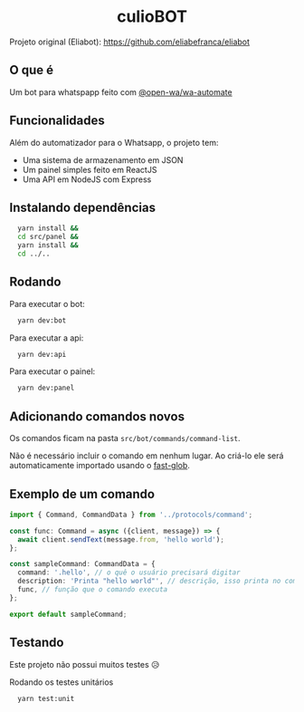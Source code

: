 <h1 align="center">culioBOT</h1>

Projeto original (Eliabot): https://github.com/eliabefranca/eliabot

## O que é

Um bot para whatspapp feito com [@open-wa/wa-automate]([https://link](https://github.com/open-wa/wa-automate-nodejs))

## Funcionalidades

Além do automatizador para o Whatsapp, o projeto tem:

- Uma sistema de armazenamento em JSON
- Um painel simples feito em ReactJS 
- Uma API em  NodeJS com Express


## Instalando dependências

```bash
  yarn install &&
  cd src/panel &&
  yarn install &&
  cd ../..  
```
## Rodando

Para executar o bot:
```bash
  yarn dev:bot
```

Para executar a api:
```bash
  yarn dev:api
```

Para executar o painel:
```bash
  yarn dev:panel
```

## Adicionando comandos novos

Os comandos ficam na pasta ```src/bot/commands/command-list```.

Não é necessário incluir o comando em nenhum lugar. Ao criá-lo ele será automaticamente importado usando o [fast-glob]([htlinktps://](https://github.com/mrmlnc/fast-glob)).

## Exemplo de um comando

```typescript
import { Command, CommandData } from '../protocols/command';

const func: Command = async ({client, message}) => {
  await client.sendText(message.from, 'hello world');
};

const sampleCommand: CommandData = {
  command: '.hello', // o quê o usuário precisará digitar
  description: 'Printa "hello world"', // descrição, isso printa no comando ajuda
  func, // função que o comando executa
};

export default sampleCommand;

```

## Testando
Este projeto não possui muitos testes 😥

Rodando os testes unitários
```bash
  yarn test:unit
```

